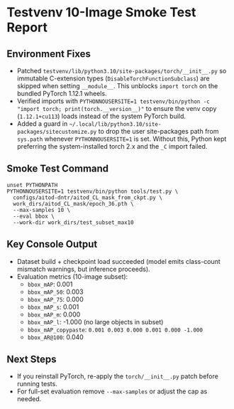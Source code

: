 # Testvenv 10-Image Smoke Test Report

## Environment Fixes
- Patched `testvenv/lib/python3.10/site-packages/torch/__init__.py` so immutable C-extension types (`DisableTorchFunctionSubclass`) are skipped when setting `__module__`. This unblocks `import torch` on the bundled PyTorch 1.12.1 wheels.
- Verified imports with `PYTHONNOUSERSITE=1 testvenv/bin/python -c "import torch; print(torch.__version__)"` to ensure the venv copy (`1.12.1+cu113`) loads instead of the system PyTorch build.
- Added a guard in `~/.local/lib/python3.10/site-packages/sitecustomize.py` to drop the user site-packages path from `sys.path` whenever `PYTHONNOUSERSITE=1` is set. Without this, Python kept preferring the system-installed torch 2.x and the `_C` import failed.

## Smoke Test Command
```
unset PYTHONPATH
PYTHONNOUSERSITE=1 testvenv/bin/python tools/test.py \
  configs/aitod-dntr/aitod_CL_mask_from_ckpt.py \
  work_dirs/aitod_CL_mask/epoch_36.pth \
  --max-samples 10 \
  --eval bbox \
  --work-dir work_dirs/test_subset_max10
```

## Key Console Output
- Dataset build + checkpoint load succeeded (model emits class-count mismatch warnings, but inference proceeds).
- Evaluation metrics (10-image subset):
  - `bbox_mAP`: 0.001
  - `bbox_mAP_50`: 0.003
  - `bbox_mAP_75`: 0.000
  - `bbox_mAP_s`: 0.001
  - `bbox_mAP_m`: 0.000
  - `bbox_mAP_l`: -1.000 (no large objects in subset)
  - `bbox_mAP_copypaste`: `0.001 0.003 0.000 0.001 0.000 -1.000`
  - `bbox_AR@100`: 0.040

## Next Steps
- If you reinstall PyTorch, re-apply the `torch/__init__.py` patch before running tests.
- For full-set evaluation remove `--max-samples` or adjust the cap as needed.
